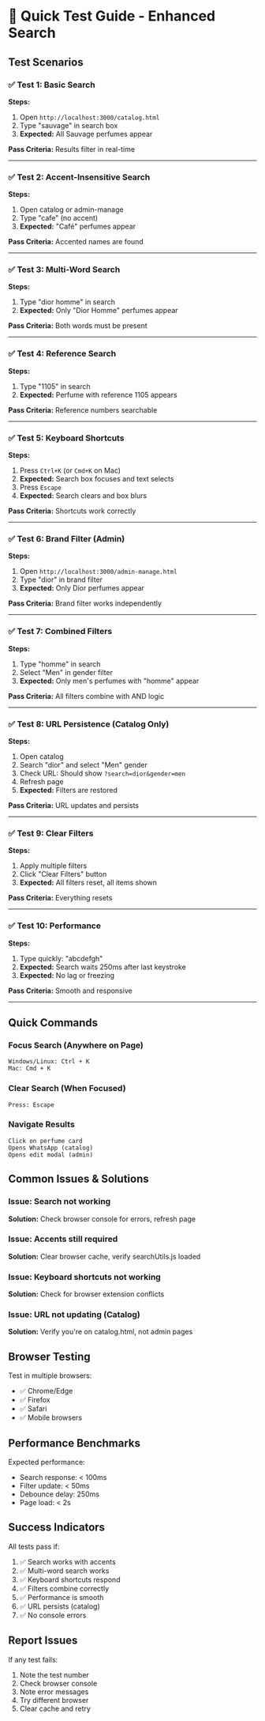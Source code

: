 # 🧪 Quick Test Guide - Enhanced Search

## Test Scenarios

### ✅ Test 1: Basic Search
**Steps:**
1. Open `http://localhost:3000/catalog.html`
2. Type "sauvage" in search box
3. **Expected:** All Sauvage perfumes appear

**Pass Criteria:** Results filter in real-time

---

### ✅ Test 2: Accent-Insensitive Search
**Steps:**
1. Open catalog or admin-manage
2. Type "cafe" (no accent)
3. **Expected:** "Café" perfumes appear

**Pass Criteria:** Accented names are found

---

### ✅ Test 3: Multi-Word Search
**Steps:**
1. Type "dior homme" in search
2. **Expected:** Only "Dior Homme" perfumes appear

**Pass Criteria:** Both words must be present

---

### ✅ Test 4: Reference Search
**Steps:**
1. Type "1105" in search
2. **Expected:** Perfume with reference 1105 appears

**Pass Criteria:** Reference numbers searchable

---

### ✅ Test 5: Keyboard Shortcuts
**Steps:**
1. Press `Ctrl+K` (or `Cmd+K` on Mac)
2. **Expected:** Search box focuses and text selects
3. Press `Escape`
4. **Expected:** Search clears and box blurs

**Pass Criteria:** Shortcuts work correctly

---

### ✅ Test 6: Brand Filter (Admin)
**Steps:**
1. Open `http://localhost:3000/admin-manage.html`
2. Type "dior" in brand filter
3. **Expected:** Only Dior perfumes appear

**Pass Criteria:** Brand filter works independently

---

### ✅ Test 7: Combined Filters
**Steps:**
1. Type "homme" in search
2. Select "Men" in gender filter
3. **Expected:** Only men's perfumes with "homme" appear

**Pass Criteria:** All filters combine with AND logic

---

### ✅ Test 8: URL Persistence (Catalog Only)
**Steps:**
1. Open catalog
2. Search "dior" and select "Men" gender
3. Check URL: Should show `?search=dior&gender=men`
4. Refresh page
5. **Expected:** Filters are restored

**Pass Criteria:** URL updates and persists

---

### ✅ Test 9: Clear Filters
**Steps:**
1. Apply multiple filters
2. Click "Clear Filters" button
3. **Expected:** All filters reset, all items shown

**Pass Criteria:** Everything resets

---

### ✅ Test 10: Performance
**Steps:**
1. Type quickly: "abcdefgh"
2. **Expected:** Search waits 250ms after last keystroke
3. **Expected:** No lag or freezing

**Pass Criteria:** Smooth and responsive

---

## Quick Commands

### Focus Search (Anywhere on Page)
```
Windows/Linux: Ctrl + K
Mac: Cmd + K
```

### Clear Search (When Focused)
```
Press: Escape
```

### Navigate Results
```
Click on perfume card
Opens WhatsApp (catalog)
Opens edit modal (admin)
```

## Common Issues & Solutions

### Issue: Search not working
**Solution:** Check browser console for errors, refresh page

### Issue: Accents still required
**Solution:** Clear browser cache, verify searchUtils.js loaded

### Issue: Keyboard shortcuts not working
**Solution:** Check for browser extension conflicts

### Issue: URL not updating (Catalog)
**Solution:** Verify you're on catalog.html, not admin pages

## Browser Testing

Test in multiple browsers:
- ✅ Chrome/Edge
- ✅ Firefox
- ✅ Safari
- ✅ Mobile browsers

## Performance Benchmarks

Expected performance:
- Search response: < 100ms
- Filter update: < 50ms
- Debounce delay: 250ms
- Page load: < 2s

## Success Indicators

All tests pass if:
1. ✅ Search works with accents
2. ✅ Multi-word search works
3. ✅ Keyboard shortcuts respond
4. ✅ Filters combine correctly
5. ✅ Performance is smooth
6. ✅ URL persists (catalog)
7. ✅ No console errors

## Report Issues

If any test fails:
1. Note the test number
2. Check browser console
3. Note error messages
4. Try different browser
5. Clear cache and retry
